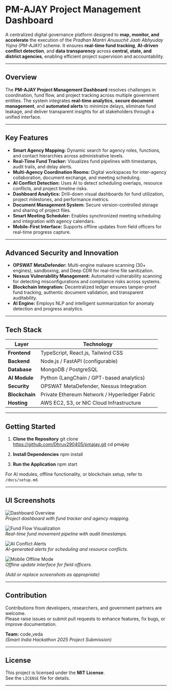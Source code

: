 # PM-AJAY Project Management Dashboard

A centralized digital governance platform designed to **map, monitor, and accelerate** the execution of the *Pradhan Mantri Anusuchit Jaati Abhyuday Yojna (PM-AJAY)* scheme. It ensures **real-time fund tracking**, **AI-driven conflict detection**, and **data transparency** across **central, state, and district agencies**, enabling efficient project supervision and accountability.

---

## Overview

The **PM-AJAY Project Management Dashboard** resolves challenges in coordination, fund flow, and project tracking across multiple government entities. The system integrates **real-time analytics**, **secure document management**, and **automated alerts** to minimize delays, eliminate fund leakage, and deliver transparent insights for all stakeholders through a unified interface.

---

## Key Features

- **Smart Agency Mapping:** Dynamic search for agency roles, functions, and contact hierarchies across administrative levels.  
- **Real-Time Fund Tracker:** Visualizes fund pipelines with timestamps, audit trails, and delay alerts.  
- **Multi-Agency Coordination Rooms:** Digital workspaces for inter-agency collaboration, document exchange, and meeting scheduling.  
- **AI Conflict Detection:** Uses AI to detect scheduling overlaps, resource conflicts, and project timeline risks.  
- **Dashboard Analytics:** Drill-down visual dashboards for fund utilization, project milestones, and performance metrics.  
- **Document Management System:** Secure version-controlled storage and sharing of project files.  
- **Smart Meeting Scheduler:** Enables synchronized meeting scheduling and integration with agency calendars.  
- **Mobile-First Interface:** Supports offline updates from field officers for real-time progress capture.  

---

## Advanced Security and Innovation

- **OPSWAT MetaDefender:** Multi-engine malware scanning (30+ engines), sandboxing, and Deep CDR for real-time file sanitization.  
- **Nessus Vulnerability Management:** Automated vulnerability scanning for detecting misconfigurations and compliance risks across systems.  
- **Blockchain Integration:** Decentralized ledger ensures tamper-proof fund tracking, authentic document validation, and transparent auditability.  
- **AI Engine:** Employs NLP and intelligent summarization for anomaly detection and progress analytics.

---

## Tech Stack

| Layer           | Technology                                 |
|-----------------|--------------------------------------------|
| **Frontend**    | TypeScript, React.js, Tailwind CSS         |
| **Backend**     | Node.js / FastAPI (configurable)            |
| **Database**    | MongoDB / PostgreSQL                         |
| **AI Module**   | Python (LangChain / GPT-based analytics)    |
| **Security**   | OPSWAT MetaDefender, Nessus Integration     |
| **Blockchain** | Private Ethereum Network / Hyperledger Fabric|
| **Hosting**    | AWS EC2, S3, or NIC Cloud Infrastructure     |

---

## Getting Started

1. **Clone the Repository**
   git clone https://github.com/Dhruv290405/pmajay.git
   cd pmajay
      
3. **Install Dependencies**
   npm install
   
4. **Run the Application**
   npm start

   
For AI modules, offline functionality, or blockchain setup, refer to `/docs/setup.md`.

---

## UI Screenshots

![Dashboard Overview](./images/dashboard_overview.png)  
*Project dashboard with fund tracker and agency mapping.*

![Fund Flow Visualization](./images/fund_flow.png)  
*Real-time fund movement pipeline with audit timestamps.*

![AI Conflict Alerts](./images/conflict_alerts.png)  
*AI-generated alerts for scheduling and resource conflicts.*

![Mobile Offline Mode](./images/mobile_offline.png)  
*Offline update interface for field officers.*

*(Add or replace screenshots as appropriate)*

---

## Contribution

Contributions from developers, researchers, and government partners are welcome.  
Please raise issues or submit pull requests to enhance features, fix bugs, or improve documentation.

**Team:** code_veda  
*(Smart India Hackathon 2025 Project Submission)*

---

## License

This project is licensed under the **MIT License**.  
See the `LICENSE` file for details.

---

   
